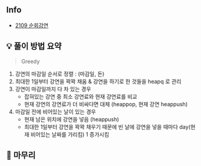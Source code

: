 ## Info
- [2109 순회강연](https://www.acmicpc.net/problem/2109)

## 💡 풀이 방법 요약
> Greedy
1. 강연의 마감일 순서로 정렬 : (마감일, 돈)
2. 최대한 1일부터 강연을 꽉꽉 채움 & 강연을 하기로 한 것들을 heapq 로 관리  
3. 강연이 마감일까지 다 차 있는 경우
   - 잡혀있는 강연 중 최소 강연료와 현재 강연료를 비교
   - 현재 강연의 강연료가 더 비싸다면 대체 (heappop, 현재 강연 heappush)
4. 마감일 전에 비어있는 날이 있는 경우
   - 현재 남은 위치에 강연을 넣음 (heappush)
   - 최대한 1일부터 강연을 꽉꽉 채우기 때문에 빈 날에 강연을 넣을 때마다 day(현재 비어있는 날짜를 가리킴) 1 증가시킴 

## 🙂 마무리
